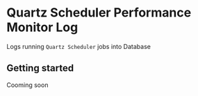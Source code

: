 Quartz Scheduler Performance Monitor Log
=
Logs running `Quartz Scheduler` jobs into Database

Getting started
--
Cooming soon
